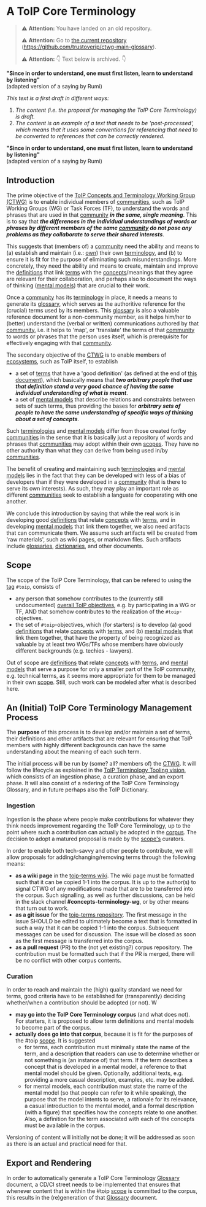 # A ToIP Core Terminology

> ⚠️ **Attention:** You have landed on an old repository.
>
> ⚠️ **Attention:** Go to [the current repository](https://github.com/trustoverip/ctwg-main-glossary) (https://github.com/trustoverip/ctwg-main-glossary).
>
> ⚠️ **Attention:** 👇 Text below is archived. 👇

**"Since in order to understand, one must first listen, learn to understand by listening"**<br/>  (adapted version of a saying by Rumi)

<MetaNotes>*This text is a first draft in different ways:*

1. *The content (i.e. the proposal for managing the ToIP Core Terminology) is draft.*
2. *The content is an example of a text that needs to be 'post-processed', which means that it uses some conventions for referencing that need to be converted to references that can be correctly rendered.*

</MetaNotes>

**"Since in order to understand, one must first listen, learn to understand by listening"**<br/>  (adapted version of a saying by Rumi)

## Introduction

The prime objective of the [ToIP Concepts and Terminology Working Group (CTWG)](https://wiki.trustoverip.org/pages/viewpage.action?pageId=65700) is to enable individual members of [communities](community), such as ToIP Working Groups (WG) or Task Forces (TF), to understand the words and phrases that are used in that [community](community) ***in the same, single meaning***. This is to say that ***the differences in the individual understandings of words or phrases by different members of the same [community](community) do not pose any problems as they collaborate to serve their shared interests***. 

This suggests that (members of) a [community](community) need the ability and means to (a) establish and maintain (i.e.: [own](owner)) their own [terminology](terminology@ctwg), and (b) to ensure it is fit for the purpose of eliminating such misunderstandings. More concretely, they need the ability and means to create, maintain and improve the [definitions](definition@ctwg) that link [terms](term@ctwg) with the [concepts](concept@ctwg)/meanings that they agree are relevant for their collaboration, and perhaps also to document the ways of thinking ([mental models](mental-model@ctwg)) that are crucial to their work. 

Once a [community](community) has its [terminology](terminology@ctwg) in place, it needs a means to generate its [glossary](glossary@ctwg), which serves as the authoritive reference for the (crucial) terms used by its members. This [glossary](glossary@ctwg) is also a valuable reference document for a non-community member, as it helps him/her to (better) understand the (verbal or written) communications authored by that [community](community), i.e. it helps to 'map', or 'translate' the terms of that [community](community) to words or phrases that the person uses itself, which is prerequisite for effectively engaging with that [community](community).

The secondary objective of the [CTWG](https://wiki.trustoverip.org/pages/viewpage.action?pageId=65700) is to enable members of [ecosystems](ecosystem), such as ToIP itself, to establish 

- a set of [terms](term@ctwg) that have a 'good definition' (as defined at the end of [this document](https://www.researchgate.net/publication/352560909_On_Terminology_and_the_Resolution_of_Related_Issues)), which basically means that ***two arbitrary people that use that definition stand a very good chance of having the same individual understanding of what is meant***. 
- a set of [mental models](mental-model@ctwg) that describe relations and constraints between sets of such terms, thus providing the bases for ***arbitrary sets of people to have the same understanding of specific ways of thinking about a set of concepts***.

Such [terminologies](terminology) and [mental models](mental-model@ctwg) differ from those created for/by [communities](community) in the sense that it is basically just a repository of words and phrases that [communities](community) may adopt within their own [scopes](scope@ctwg). They have no other authority than what they can derive from being used in/by [communities](community). 

The benefit of creating and maintaining such [terminologies](terminology) and [mental models](mental-model@ctwg) lies in the fact that they can be developed with less of a bias of developers than if they were developed in a [community](community) (that is there to serve its own interests). As such, they may play an important role as different [communities](community) seek to establish a languate for cooperating with one another.

We conclude this introduction by saying that while the real work is in developing good [definitions](definition@ctwg) that relate [concepts](concept@ctwg) with [terms](term@ctwg), and in developing [mental models](mental-model@ctwg) that link them together, we also need artifacts that can communicate them. We assume such artifacts will be created from 'raw materials', such as wiki pages, or markdown files. Such artifacts include [glossaries](glossary@ctwg), [dictionaries](dictionary@ctwg), and other documents.

## Scope

The scope of the ToIP Core Terminology, that can be refered to using the [tag](tag@ctwg) `#toip`, consists of

- any person that somehow contributes to the (currently still undocumented) [overall ToIP objectives](https://trustoverip.org/objectives), e.g. by participating in a WG or TF, AND that somehow contributes to the realization of the `#toip`-objectives.
- the set of `#toip`-objectives, which (for starters) is to develop (a) good [definitions](definition@ctwg) that relate [concepts](concept@ctwg) with [terms](term@ctwg), and (b) [mental models](mental-model@ctwg) that link them together, that have the property of being recognized as valuable by at least two WGs/TFs whose members have obviously different backgrounds (e.g. techies - lawyers).

Out of scope are [definitions](definition@ctwg) that relate [concepts](concept@ctwg) with [terms](term@ctwg), and [mental models](mental-model@ctwg) that serve a purpose for only a smaller part of the ToIP community, e.g. technical terms, as it seems more appropriate for them to be managed in their own [scope](scope@ctwg). Still, such work can be modeled after what is described here.

## An (Initial) ToIP Core Terminology Management Process

The **purpose** of this process is to develop and/or maintain a set of terms, their definitions and other artifacts that are relevant for ensuring that ToIP members with highly different backgrounds can have the same understanding about the meaning of each such term.

The initial process will be run by (some? all? members of) the [CTWG](https://wiki.trustoverip.org/pages/viewpage.action?pageId=65700). It will follow the lifecycle as explained in the [ToIP Terminology Tooling vision](https://github.com/trustoverip/concepts-and-terminology-wg/blob/master/docs/tt-spec.md#Vision), which consists of an ingestion phase, a curation phase, and an export phase. It will also consist of a redering of the ToIP Core Terminology Glossary, and in future perhaps also the ToIP Dictionary.

### Ingestion

Ingestion is the phase where people make contributions for whatever they think needs improvement regarding the ToIP Core Terminology, up to the point where such a contribution can actually be adopted in the [corpus](corpus@ctwg). The decision to adopt a matured proposal is made by the [scope's](scope@ctwg) curators.

In order to enable both tech-savvy and other people to contribute, we will allow proposals for adding/changing/removing terms through the following means:

- **as a wiki page** in the [toip-terms wiki](https://github.com/trustoverip/toip-terms/wiki). The wiki page must be formatted such that it can be copied 1-1 into the corpus. It is up to the author(s) to signal CTWG of any modifications made that are to be transferred into the corpus. Such signalling, as well as further discussions, can be held in the slack channel **#concepts-terminology-wg**, or by other means that turn out to work.
- **as a git issue** for the [toip-terms repository](https://github.com/trustoverip/toip-terms/issues). The first message in the issue SHOULD be edited to ultimately become a text that is formatted in such a way that it can be copied 1-1 into the corpus. Subsequent messages can be used for discussion. The issue will be closed as soon as the first message is transferred into the corpus.
- **as a pull request** (PR) to the (not yet existing?) corpus repository. The contribution must be formatted such that if the PR is merged, there will be no conflict with other corpus contents.

### Curation

In order to reach and maintain the (high) quality standard we need for terms, good criteria have to be established for (transparently) deciding whether/when a contribution should be adopted (or not). W

- **may go into the ToIP Core Terminology corpus** (and what does not). For starters, it is proposed to allow term definitions and mental models to become part of the corpus.
- **actually does go into that corpus**, because it is fit for the purposes of the #toip [scope](scope@ctwg). It is suggested 
  - for terms, each contribution must minimally state the name of the term, and a description that readers can use to determine whether or not something is (an instance of) that term. If the term describes a concept that is developed in a mental model, a reference to that mental model should be given.
    Optionally, additional texts, e.g. providing a more casual description, examples, etc. may be added.
  - for mental models, each contribution must state the name of the mental model (so that people can refer to it while speaking), the purpose that the model intents to serve, a rationale for its relevance, a casual introduction to the mental model, and a formal description (with a figure) that specifies how the concepts relate to one another. Also, a definition for the term associated with each of the concepts must be available in the corpus.

Versioning of content will initially not be done; it will be addressed as soon as there is an actual and practical need for that.

## Export and Rendering

In order to automatically generate a ToIP Core Terminology [Glossary](glossary@ctwg) document, a CD/CI street needs to be implemented that ensures that whenever content that is within the #toip [scope](scope@ctwg) is committed to the corpus, this results in the (re)generation of that [Glossary](glossary@ctwg) document. 
